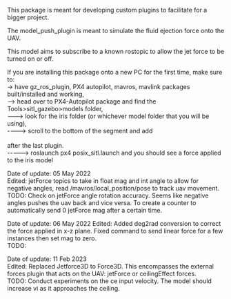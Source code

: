This package is meant for developing custom plugins to facilitate for a bigger project.  

The model_push_plugin is meant to simulate the fluid ejection force onto the UAV.  

This model aims to subscribe to a known rostopic to allow the jet force to be turned on or off.  

If you are installing this package onto a new PC for the first time, make sure to:  
-> have gz_ros_plugin, PX4 autopilot, mavros, mavlink packages built/installed and working,  
--> head over to PX4-Autopilot package and find the Tools>sitl_gazebo>models folder,  
---> look for the iris folder (or whichever model folder that you will be using),  
----> scroll to the bottom of the <model> segment and add  
      <plugin name='model_push_plugin' filename="/home/your-pc-name/catkin_ws/devel/lib/libmodel_push_plugin.so"/>  
      after the last plugin.  
-----> roslaunch px4 posix_sitl.launch and you should see a force applied to the iris model  


Date of update: 05 May 2022  
Edited: jetForce topics to take in float mag and int angle to allow for negative angles, read /mavros/local_position/pose to track uav movement.  
TODO: Check on jetForce angle rotation accuracy. Seems like negative angles pushes the uav back and vice versa. To create a counter to automatically send 0 jetForce mag after a certain time.  

Date of update: 06 May 2022
Edited: Added deg2rad conversion to correct the force applied in x-z plane. Fixed command to send linear force for a few instances then set mag to zero.  
TODO:  
  

Date of update: 11 Feb 2023  
Edited: Replaced Jetforce3D to Force3D. This encompasses the external forces plugin that acts on the UAV: jetForce or ceilingEffect forces.  
TODO: Conduct experiments on the ce input velocity. The model should increase vi as it approaches the ceiling.  
